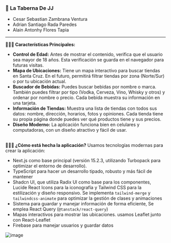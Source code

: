 ### 🍺 **La Taberna De JJ**
- Cesar Sebastian Zambrana Ventura
- Adrian Santiago Rada Paredes
- Alain Antonhy Flores Tapia
---
**👨🏻‍🏫 Características Principales:**

- **Control de Edad:** Antes de mostrar el contenido, verifica que el usuario sea mayor de 18 años. Esta verificación se guarda en el navegador para futuras visitas.
- **Mapa de Ubicaciones:** Tiene un mapa interactivo para buscar tiendas en Santa Cruz. En el futuro, permitirá filtrar tiendas por zona (Norte/Sur) o por tu ubicación actual.
- **Buscador de Bebidas:** Puedes buscar bebidas por nombre o marca. También puedes filtrar por tipo (Vodka, Cerveza, Vino, Whisky y otros) y ordenar por nombre o precio. Cada bebida muestra su información en una tarjeta.
- **Información de Tiendas:** Muestra una lista de tiendas con todos sus datos: nombre, dirección, horarios, fotos y opiniones. Cada tienda tiene su propia página donde puedes ver qué productos tiene y sus precios.
- **Diseño Moderno:** La aplicación funciona bien en celulares y computadoras, con un diseño atractivo y fácil de usar.
<br><br>

**👨🏻‍🔧 ¿Cómo está hecha la aplicación?**
Usamos tecnologías modernas para crear la aplicación:

- Next.js como base principal (versión 15.2.3, utilizando Turbopack para optimizar el entorno de desarrollo).
- TypeScript para hacer un desarrollo tipado, robusto y más fácil de mantener
- Shadcn UI, que utiliza Radix UI como base para los componentes, Lucide React Icons para la iconografía y Tailwind CSS para la estilización y diseño responsivo. Se implementa `tailwind-merge` y `tailwindcss-animate` para optimizar la gestión de clases y animaciones
- Sistema para guardar y manejar información de forma eficiente, Se emplea React Query (`@tanstack/react-query`)
- Mapas interactivos para mostrar las ubicaciones. usamos Leaflet junto con React-Leaflet
- Firebase para manejar usuarios y guardar datos
  
![image](https://github.com/user-attachments/assets/6a710274-2734-4f31-ab43-d9246ea196ec)

<br><br>